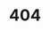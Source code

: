 ---
title: '404'
template: splash
editUrl: false
hero:
  title: '404: Page not found'
  tagline: Is there a ServiceNow ticket for THAT?
  actions:
    - text: Training portal
      link: /portal
      icon: right-arrow
      variant: primary
    - text: Home page
      link: /
      icon: right-arrow
      variant: secondary
---